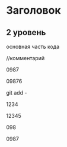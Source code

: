 # Заголовок #

## 2 уровень

основная часть кода

//комментарий

0987

09876

git add - 

1234

12345

098

0987
